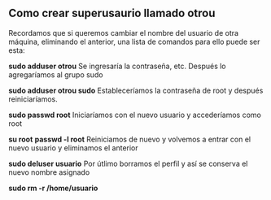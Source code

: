 ## Como crear superusaurio llamado otrou

Recordamos que si queremos cambiar el nombre del usuario de otra máquina, eliminando el anterior, una lista de comandos para ello puede ser esta:

**sudo adduser otrou**
Se ingresaría la contraseña, etc. Después lo agregaríamos al grupo sudo

**sudo adduser otrou sudo**
Estableceríamos la contraseña de root y después reiniciaríamos.

**sudo passwd root**
Iniciaríamos con el nuevo usuario y accederíamos como root

**su root**
**passwd -l root**
Reiniciamos de nuevo y volvemos a entrar con el nuevo usuario y eliminamos el anterior

**sudo deluser usuario**
Por útlimo borramos el perfil y así se conserva el nuevo nombre asignado

**sudo rm -r /home/usuario**